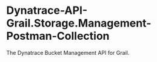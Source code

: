 # Dynatrace-API-Grail.Storage.Management-Postman-Collection
The Dynatrace Bucket Management API for Grail.
